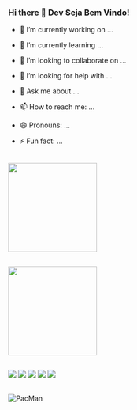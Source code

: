 ### Hi there 👋 Dev Seja Bem Vindo!  

<!--
**RogerioMatos75/RogerioMatos75** is a ✨ _special_ ✨ repository because its `README.md` (this file) appears on your GitHub profile.

Here are some ideas to get you started:
-->
<div>

- 🔭 I’m currently working on ...

- 🌱 I’m currently learning ...

- 👯 I’m looking to collaborate on ...

- 🤔 I’m looking for help with ...

- 💬 Ask me about ...

- 📫 How to reach me: ...

- 😄 Pronouns: ...

- ⚡ Fun fact: ...
</div>

##

<div>
  <img height="180em" src="https://github-readme-stats.vercel.app/api?username=RogerioMatos75&show_icons=true&theme=dark&include_all_commits=true&count_private=true"/>

##

  <img height="180em" src="https://github-readme-stats.vercel.app/api/top-langs/?username=RogerioMatos75&layout=compact&langs_count=16&theme=dark"/>
</div>

##

<div>
  <a href="https://www.youtube.com/" target="_blank"><img src="https://img.shields.io/badge/YouTube-FF0000?style=for-the- badge&logo=youtube&logoColor=white" target="_blank"></a>
  <a href="https://instagram.com/" target="_blank"><img src="https://img.shields.io/badge/-Instagram-%23E4405F?style=for-the- badge&logo=instagram&logoColor=white" target="_blank"></a>
 	<a href="https://www.twitch.tv/" target="_blank"><img src="https://img.shields.io/badge/Twitch-9146FF?style=for-the- badge&logo=twitch&logoColor=white" target="_blank"></a>
<a href="https://discord.gg/" target="_blank"><img src="https://img.shields.io/badge/Discord-7289DA?style=for-the-badge&logo= discord&logoColor=white" target="_blank"></a>
  <a href = "mailto:rogerio.matos1975@gmail.com"><img src="https://img.shields.io/badge/Gmail-D14836?style=for-the-badge&logo=gmail&logoColor=white" target=" _blank"></a> 
</div>

##

![ PacMan ](https://raw.githubusercontent.com/rogeriomatos75/rogeriomatos75/snk/output/github-contribution-grid-snake.svg)
